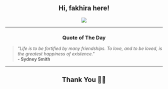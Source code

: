 <h2 align="center"> Hi, fakhira here!</h2>

<p align="center">
<a href="https://github.com/fakhiralkda" alt="github streak"><img src="https://dvst-streak.herokuapp.com/?user=fakhiralkda&theme=tokyonight&fire=DD472C"></a>
</p>

<hr>
<h3 align="center">Quote of The Day</h3>
<p align="center">
<blockquote>
<i>"Life is to be fortified by many friendships. To love, and to be loved, is the greatest happiness of existence."</i>
<br>
<b>- Sydney Smith</b>
</blockquote>
</p>


<hr>
<h2 align="center">Thank You 🙏🏼</h2>
